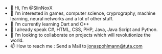 - 👋 Hi, I’m @SiinNoxX
- 👀 I’m interested in games, computer science, cryprography, machine learning, neural networks and a lot of other stuff.
- 🌱 I’m currently learning Dart and C++
- 🌱 I already speak C#, HTML, CSS, PHP, Java, Java Script and Python. 
- 💞️ I’m looking to collaborate on projects which will revolutionize the world.
- 📫 How to reach me : Send a Mail to jonaspohlmann@tuta.com

<!---
SiinNoxX/SiinNoxX is a ✨ special ✨ repository because its `README.md` (this file) appears on your GitHub profile.
You can click the Preview link to take a look at your changes.
--->
